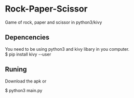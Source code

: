 # Rock-Paper-Scissor
Game of rock, paper and scissor in python3/kivy

## Depencencies

You need to be using python3 and kivy libary in you computer.  
$ pip install kivy --user


## Runing

Download the apk or

$ python3 main.py
